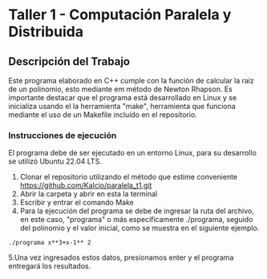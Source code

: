 # Taller 1 - Computación Paralela y Distribuida

## Descripción del Trabajo 

Este programa elaborado en C++ cumple con la función de calcular la raíz de un polinomio, esto mediante em método de Newton Rhapson.
Es importante destacar que el programa está desarrollado en Linux y se inicializa usando el la herramienta "make", herramienta que funciona mediante el uso de un Makefile incluído en el repositorio.

### Instrucciones de ejecución
El programa debe de ser ejecutado en un entorno Linux, para su desarrollo se utilizó Ubuntu 22.04 LTS.

1. Clonar el repositorio utilizando el método que estime conveniente https://github.com/Kalcio/paralela_t1.git
2. Abrir la carpeta y abrir en esta la terminal
3. Escribir y entrar el comando Make
4. Para la ejecución del programa se debe de ingresar la ruta del archivo, en este caso, "programa" o más específicamente ./programa, seguido del polinomio y el valor inicial, como se muestra en el siguiente ejemplo.
```
./programa x**3+x-1** 2
```
5.Una vez ingresados estos datos, presionamos enter y el programa entregará los resultados.

